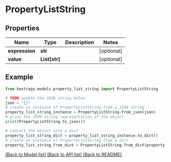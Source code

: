 # PropertyListString


## Properties

Name | Type | Description | Notes
------------ | ------------- | ------------- | -------------
**expression** | **str** |  | [optional] 
**value** | **List[str]** |  | [optional] 

## Example

```python
from kestrapy.models.property_list_string import PropertyListString

# TODO update the JSON string below
json = "{}"
# create an instance of PropertyListString from a JSON string
property_list_string_instance = PropertyListString.from_json(json)
# print the JSON string representation of the object
print(PropertyListString.to_json())

# convert the object into a dict
property_list_string_dict = property_list_string_instance.to_dict()
# create an instance of PropertyListString from a dict
property_list_string_from_dict = PropertyListString.from_dict(property_list_string_dict)
```
[[Back to Model list]](../README.md#documentation-for-models) [[Back to API list]](../README.md#documentation-for-api-endpoints) [[Back to README]](../README.md)


